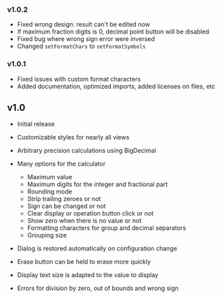 ### v1.0.2
- Fixed wrong design: result can't be edited now
- If maximum fraction digits is 0, decimal point button will be disabled
- Fixed bug where wrong sign error were inversed
- Changed `setFormatChars` to `setFormatSymbols`

### v1.0.1
- Fixed issues with custom format characters
- Added documentation, optimized imports, added licenses on files, etc

## v1.0
- Initial release
- Customizable styles for nearly all views
- Arbitrary precision calculations using BigDecimal
- Many options for the calculator
  - Maximum value
  - Maximum digits for the integer and fractional part
  - Rounding mode
  - Strip trailing zeroes or not
  - Sign can be changed or not
  - Clear display or operation button click or not
  - Show zero when there is no value or not
  - Formatting characters for group and decimal separators
  - Grouping size

- Dialog is restored automatically on configuration change
- Erase button can be held to erase more quickly
- Display text size is adapted to the value to display
- Errors for division by zero, out of bounds and wrong sign

